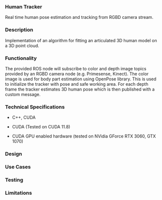 ### Human Tracker

Real time human pose estimation and tracking from RGBD camera stream.

### Description

Implementation of an algorithm for fitting an articulated 3D human model on a 3D point cloud.

### Functionality

The provided ROS node will subscribe to color and depth image topics provided by an RGBD camera node (e.g. Primesense, Kinect). The color image is used for body part estimation using OpenPose library. This is used to initialize the tracker with pose and safe working area. For each depth frame the tracker estimates 3D human pose which is then published with a custom message.

### Technical Specifications

- C++, CUDA

- CUDA (Tested on CUDA 11.8)

- CUDA GPU enabled hardware (tested on NVidia GForce RTX 3060, GTX 1070)

### Design


### Use Cases


### Testing


### Limitations



